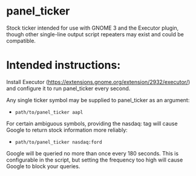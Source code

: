 # panel_ticker
Stock ticker intended for use with GNOME 3 and the Executor plugin, though other single-line output script repeaters may exist and could be compatible.

# Intended instructions:

Install Executor (https://extensions.gnome.org/extension/2932/executor/) and configure it to run panel_ticker every second.

Any single ticker symbol may be supplied to panel_ticker as an argument:
* `path/to/panel_ticker aapl`

For certain ambiguous symbols, providing the nasdaq: tag will cause Google to return stock information more reliably:
* `path/to/panel_ticker nasdaq:ford`

Google will be queried no more than once every 180 seconds. This is configurable in the script, but setting the frequency too high will cause Google to block your queries.

